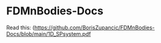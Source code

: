 # FDMnBodies-Docs

Read this:
(https://github.com/BorisZupancic/FDMnBodies-Docs/blob/main/1D_SPsystem.pdf
